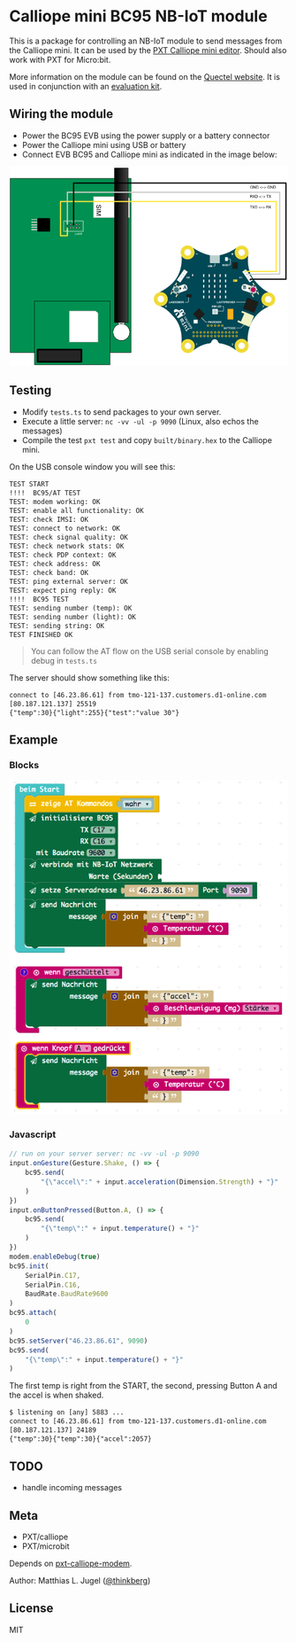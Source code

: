 # Calliope mini BC95 NB-IoT module

This is a package for controlling an NB-IoT module to send messages from the Calliope mini.
It can be used by the [PXT Calliope mini editor](https://pxt.calliope.cc/). Should also work
with PXT for Micro:bit.

More information on the module can be found on the [Quectel website](http://www.quectel.com/product/bc95.htm).
It is used in conjunction with an [evaluation kit](http://www.quectel.com/product/gsmevb.htm).

## Wiring the module

- Power the BC95 EVB using the power supply or a battery connector
- Power the Calliope mini using USB or battery
- Connect EVB BC95 and Calliope mini as indicated in the image below:

![Calliope mini - BC95 wiring](wiring.png)

## Testing

- Modify `tests.ts` to send packages to your own server.
- Execute a little server: `nc -vv -ul -p 9090` (Linux, also echos the messages) 
- Compile the test `pxt test` and copy `built/binary.hex` to the Calliope mini.

On the USB console window you will see this:

```
TEST START
!!!!  BC95/AT TEST
TEST: modem working: OK
TEST: enable all functionality: OK
TEST: check IMSI: OK
TEST: connect to network: OK
TEST: check signal quality: OK
TEST: check network stats: OK
TEST: check PDP context: OK
TEST: check address: OK
TEST: check band: OK
TEST: ping external server: OK
TEST: expect ping reply: OK
!!!!  BC95 TEST
TEST: sending number (temp): OK
TEST: sending number (light): OK
TEST: sending string: OK
TEST FINISHED OK
``` 

> You can follow the AT flow on the USB serial console by enabling debug in `tests.ts`

The server should show something like this:

```
connect to [46.23.86.61] from tmo-121-137.customers.d1-online.com [80.187.121.137] 25519
{"temp":30}{"light":255}{"test":"value 30"}
```

## Example

### Blocks
![Example Code](example.png)

### Javascript

```typescript
// run on your server server: nc -vv -ul -p 9090
input.onGesture(Gesture.Shake, () => {
    bc95.send(
        "{\"accel\":" + input.acceleration(Dimension.Strength) + "}"
    )
})
input.onButtonPressed(Button.A, () => {
    bc95.send(
        "{\"temp\":" + input.temperature() + "}"
    )
})
modem.enableDebug(true)
bc95.init(
    SerialPin.C17,
    SerialPin.C16,
    BaudRate.BaudRate9600
)
bc95.attach(
    0
)
bc95.setServer("46.23.86.61", 9090)
bc95.send(
    "{\"temp\":" + input.temperature() + "}"
)
```

The first temp is right from the START, the second, pressing Button A and the accel is when shaked.
```
$ listening on [any] 5883 ...
connect to [46.23.86.61] from tmo-121-137.customers.d1-online.com [80.187.121.137] 24189
{"temp":30}{"temp":30}{"accel":2057}
```

## TODO

- handle incoming messages

## Meta

- PXT/calliope
- PXT/microbit

Depends on [pxt-calliope-modem](https://github.com/calliope-mini/pxt-calliope-modem).

Author: Matthias L. Jugel ([@thinkberg](https://twitter.com/thinkberg))

## License

MIT